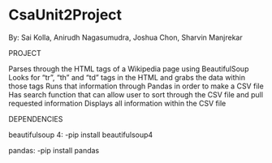 # CsaUnit2Project

By: Sai Kolla, Anirudh Nagasumudra, Joshua Chon, Sharvin Manjrekar

PROJECT

Parses through the HTML tags of a Wikipedia page using BeautifulSoup
Looks for “tr”, “th” and “td” tags in the HTML and grabs the data within those tags
Runs that information through Pandas in order to make a CSV file
Has search function that can allow user to sort through the CSV file and pull requested information
Displays all information within the CSV file

DEPENDENCIES

beautifulsoup 4: -pip install beautifulsoup4

pandas: -pip install pandas



